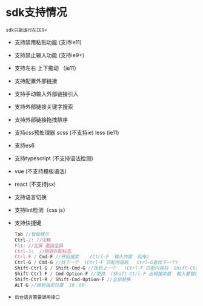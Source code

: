 # sdk支持情况

`sdk只能运行在IE9+`

* 支持禁用粘贴功能  (支持ie11)
* 支持禁止输入功能  (支持ie9+)
* 支持左右 上下拖动 （ie11）
* 支持配置外部链接
* 支持手动输入外部链接引入
* 支持外部链接关键字搜索
* 支持外部链接拖拽排序
* 支持css预处理器
    scss (不支持ie)
    less (ie11)
* 支持es6
* 支持typescript (不支持语法检测)
* vue (不支持模板语法)
* react (不支持jsx)
* 支持语言切换
* 支持lint检测（css js）
* 支持快捷键

    ```js
    Tab //智能提示
    Ctrl-/: //注释
    F11: //全屏 退出全屏
    Ctrl-J:  //跳转匹配标签
    Ctrl-F / Cmd-F //开始搜索    (Ctrl-F  输入内容  回车)
    Ctrl-G / Cmd-G //找下一个  (Ctrl-F 匹配内容后   Ctrl-G查找下一个)
    Shift-Ctrl-G / Shift-Cmd-G //找到上一个   (Ctrl-F 匹配内容后  Shift-Ctrl-G查找上一个)
    Shift-Ctrl-F / Cmd-Option-F //更换  (Shift-Ctrl-F 出現搜索框  輸入要替換内容  回車)
    Shift-Ctrl-R / Shift-Cmd-Option-F //全部替换
    ALT-G //跳到指定位置  10：80
    ```
* `后台语言需要调用接口`